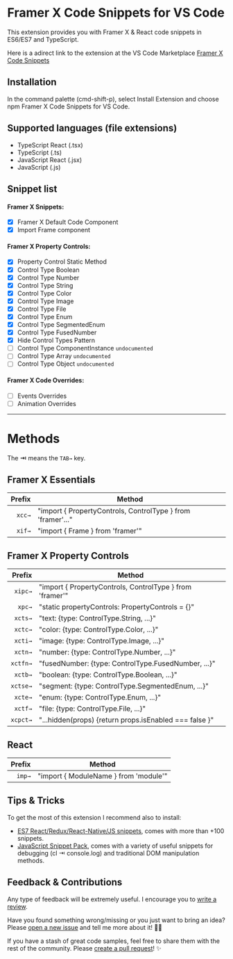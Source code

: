 # Framer X Code Snippets for VS Code

This extension provides you with Framer X & React code snippets in ES6/ES7 and TypeScript.

Here is a adirect link to the extension at the VS Code Marketplace [Framer X Code Snippets](https://marketplace.visualstudio.com/items?itemName=pixelbeat.vscode-framerx-code-snippets)

## Installation

In the command palette (cmd-shift-p), select Install Extension and choose npm Framer X Code Snippets for VS Code.

## Supported languages (file extensions)

- TypeScript React (.tsx)
- TypeScript (.ts)
- JavaScript React (.jsx)
- JavaScript (.js)

## Snippet list

#### Framer X Snippets:

- [x] Framer X Default Code Component
- [x] Import Frame component

#### Framer X Property Controls:

- [x] Property Control Static Method
- [x] Control Type Boolean
- [x] Control Type Number
- [x] Control Type String
- [x] Control Type Color
- [x] Control Type Image
- [x] Control Type File
- [x] Control Type Enum
- [x] Control Type SegmentedEnum
- [x] Control Type FusedNumber
- [x] Hide Control Types Pattern
- [ ] Control Type ComponentInstance ``undocumented``
- [ ] Control Type Array ``undocumented``
- [ ] Control Type Object ``undocumented``

#### Framer X Code Overrides:

- [ ] Events Overrides
- [ ] Animation Overrides

---

# Methods

The **⇥** means the `TAB→` key.

## Framer X Essentials

| Prefix      | Method                                                                              |
| ----------: | ----------------------------------------------------------------------------------- |
| `xcc→`       | "import { PropertyControls, ControlType } from 'framer'..."                        |
| `xif→`       | "import { Frame } from 'framer'"                                                   |

## Framer X Property Controls

| Prefix      | Method                                                                              |
| ----------: | ----------------------------------------------------------------------------------- |
| `xipc→`      | "import { PropertyControls, ControlType } from 'framer'"                           |
| `xpc→`       | "static propertyControls: PropertyControls = {}"                                   |
| `xcts→`     | "text: {type: ControlType.String, ...}"                                             |
| `xctc→`     | "color: {type: ControlType.Color, ...}"                                             |
| `xcti→`     | "image: {type: ControlType.Image, ...}"                                             |
| `xctn→`     | "number: {type: ControlType.Number, ...}"                                           |
| `xctfn→`    | "fusedNumber: {type: ControlType.FusedNumber, ...}"                                 |
| `xctb→`     | "boolean: {type: ControlType.Boolean, ...}"                                         |
| `xctse→`     | "segment: {type: ControlType.SegmentedEnum, ...}"                                  |
| `xcte→`     | "enum: {type: ControlType.Enum, ...}"                                               |
| `xctf→`     | "file: {type: ControlType.File, ...}"                                               |
| `xcpct→`     | "...hidden(props) {return props.isEnabled === false }"                             |

## React

| Prefix      | Method                                                                              |
| ----------: | ----------------------------------------------------------------------------------- |
| `imp→`       | "import { ModuleName } from 'module'"                                              |

## Tips & Tricks

To get the most of this extension I recommend also to install:
  - [ES7 React/Redux/React-Native/JS snippets](https://github.com/dsznajder/vscode-es7-javascript-react-snippets), comes with more than +100 snippets.
  - [JavaScript Snippet Pack](https://marketplace.visualstudio.com/items?itemName=akamud.vscode-javascript-snippet-pack), comes with a variety of useful snippets for debugging (cl ⇥ console.log) and traditional DOM manipulation methods.

## Feedback & Contributions 

Any type of feedback will be extremely useful. I encourage you to [write a review](https://marketplace.visualstudio.com/items?itemName=pixelbeat.vscode-framerx-code-snippets#review-details).

Have you found something wrong/missing or you just want to bring an idea? Please [open a new issue](https://github.com/davo/vscode-framerx-code-snippets/issues/new) and tell me more about it! 🙌🏻 

If you have a stash of great code samples, feel free to share them with the rest of the community. Please [create a pull request](hhttps://github.com/davo/vscode-framerx-code-snippets/pulls?q=is%3Apr+is%3Aopen+sort%3Aupdated-desc)! ✨